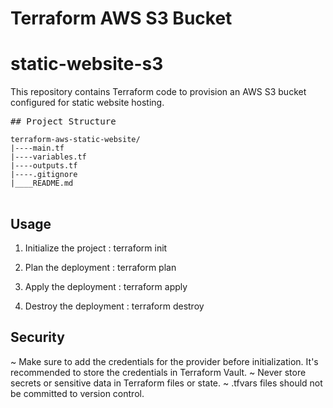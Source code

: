 # Terraform AWS S3 Bucket

# static-website-s3
This repository contains Terraform code to provision an AWS S3 bucket configured for static website hosting.

<pre>
## Project Structure
<code>
terraform-aws-static-website/
|----main.tf  
|----variables.tf  
|----outputs.tf
|----.gitignore
|____README.md
</code>
</pre>
## Usage
1. Initialize the project :
terraform init

2. Plan the deployment :
terraform plan

3. Apply the deployment :
terraform apply

4. Destroy the deployment :
terraform destroy

## Security
~ Make sure to add the credentials for the provider before initialization. It's recommended to store the credentials in Terraform Vault.
~ Never store secrets or sensitive data in Terraform files or state.
~ .tfvars files should not be committed to version control.
